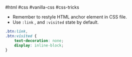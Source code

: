#html #css #vanilla-css #css-tricks 

- Remember to restyle HTML anchor element in CSS file.
- Use `:link` , and `:visited` state by default.
```CSS
.btn:link,
.btn:visited {
	text-decoration: none;
	display: inline-block;
}
```